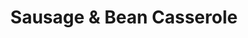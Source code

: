 ---
title: "Sausage & Bean Casserole"
excerpt: "Smoky Sausage & Beans in a BBQ Sauce"
header:
  overlay_image: https://via.placeholder.com/300
  caption: "Photo credit: "
ingredients: 
  - 1 tbsp oil
  - 8 sausages
  - 1/2 tsp paprika
  - 400g tin canneloni beans
  - 1 red onion, chopped
  - 1 stick celery, sliced
  - 200g chopped tomatoes
  - 1/2 stock cube
  - 2 tsp wholegrain mustard
  - 1 tbsp black treacle
  - 2 tsp worcestershire sauce
instructions:
  - 
cooking_time: 30mins
portions: 4

# Source describes where the recipe came from
source:
  scope: adapted # adapted = resembles the original, # inspired = changed a lot
  type: web # web or book
  url: https://realfood.tesco.com/recipes/chicken-korma-curry.html # web link, or book purchase link
  name: Chicken Korma Recipe, Tesco Real Food # describe the source
---